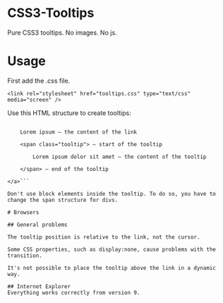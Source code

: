 CSS3-Tooltips
=============

Pure CSS3 tooltips. No images. No js.

# Usage

First add the .css file.

```<link rel="stylesheet" href="tooltips.css" type="text/css" media="screen" />```

Use this HTML structure to create tooltips:

```<a href="#">

	Lorem ipsum — the content of the link
	
	<span class="tooltip"> — start of the tooltip
	
		Lorem ipsum dolor sit amet — the content of the tooltip
		
	</span> — end of the tooltip
	
</a>```
			
Don't use block elements inside the tooltip. To do so, you have to change the span structure for divs.

# Browsers

## General problems

The tooltip position is relative to the link, not the cursor.

Some CSS properties, such as display:none, cause problems with the transition.

It's not possible to place the tooltip above the link in a dynamic way.

## Internet Explorer
Everything works correctly from version 9.
